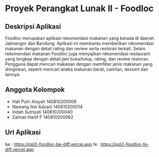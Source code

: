# Proyek Perangkat Lunak II - Foodloc

## Deskripsi Aplikasi
Foodloc merupakan aplikasi rekomendasi makanan yang berada di daerah Jatinangor dan Bandung. Aplikasi ini membantu memberikan rekomendasi makanan dengan detail rating dan review serta restoran terkait. Selain rekomendasi makanan Foodloc juga menyajikan rekomendasi restaurant yang lengkap dengan detail jam buka/tutup, rating, dan review restoran. Pengguna dapat mencari makanan dengan memfilter jenis makanan yang diinginkan, seperti mencari aneka makanan berat, camilan, dessert dan lainnya. 

## Anggota Kelompok
- Hali Putri Aisyah  140810200006
- Nawang Ilmi Adzani  140810200014
- Indah Sutriyati 140810200040
- Zahran Hanif F  140810200062

## Url Aplikasi
be : https://ppl2-foodloc-be-diff.vercel.app
fe : https://ppl2-foodloc-fe-diff.vercel.app

